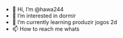 - 👋 Hi, I’m @hawa244
- 👀 I’m interested in dormir 
- 🌱 I’m currently learning produzir jogos 2d
- 📫 How to reach me whats
